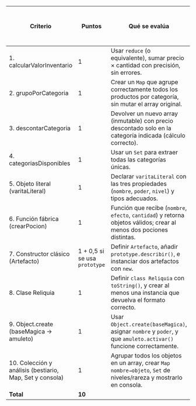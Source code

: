| Criterio                                | Puntos        | Qué se evalúa                                                                                       | Nota que pienso que tengo | Nota de parcheo | Observaciones del alumno |
|-----------------------------------------|---------------|-----------------------------------------------------------------------------------------------------|---------------------------|-----------------|---------------------------|
| 1. calcularValorInventario              | 1             | Usar `reduce` (o equivalente), sumar precio × cantidad con precisión, sin errores.                  |                           |                 |                           |
| 2. grupoPorCategoria                    | 1             | Crear un `Map` que agrupe correctamente todos los productos por categoría, sin mutar el array original. |                           |                 |                           |
| 3. descontarCategoria                   | 1             | Devolver un nuevo array (inmutable) con precio descontado solo en la categoría indicada (cálculo correcto). |                           |                 |                           |
| 4. categoriasDisponibles                | 1             | Usar un `Set` para extraer todas las categorías únicas.                                             |                           |                 |                           |
| 5. Objeto literal (varitaLiteral)       | 1             | Declarar `varitaLiteral` con las tres propiedades (`nombre`, `poder`, `nivel`) y tipos adecuados.   |                           |                 |                           |
| 6. Función fábrica (crearPocion)        | 1             | Función que recibe (`nombre`, `efecto`, `cantidad`) y retorna objetos válidos; crear al menos dos pociones distintas. |                           |                 |                           |
| 7. Constructor clásico (Artefacto)      | 1 + 0,5 si se usa `prototype` | Definir `Artefacto`, añadir `prototype.describir()`, e instanciar dos artefactos con `new`.         |                           |                 |                           |
| 8. Clase Reliquia                       | 1             | Definir `class Reliquia` con `toString()`, y crear al menos una instancia que devuelva el formato correcto. |                           |                 |                           |
| 9. Object.create (baseMagica → amuleto) | 1             | Usar `Object.create(baseMagica)`, asignar `nombre` y `poder`, y que `amuleto.activar()` funcione correctamente. |                           |                 |                           |
| 10. Colección y análisis (bestiario, Map, Set y consola) | 1 | Agrupar todos los objetos en un array, crear `Map nombre→objeto`, `Set` de niveles/rareza y mostrarlo en consola. |                           |                 |                           |
| **Total**                               | **10**        |                                                                                                     |                           |                 |                           |
